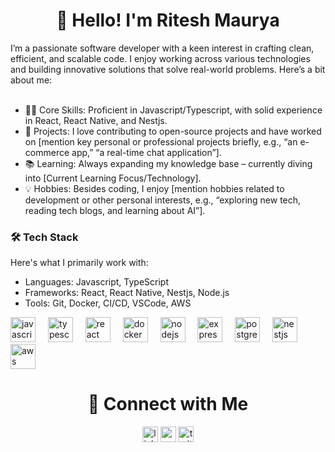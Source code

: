 <h1 align="center">👋 Hello! I'm Ritesh Maurya</h1>
<div>
  I’m a passionate software developer with a keen interest in crafting clean, efficient, and scalable code. I enjoy working across various technologies and building innovative solutions that solve real-world problems. Here’s a bit about me:<br><br>
  <ul>
  <li>🧑‍💻 Core Skills: Proficient in Javascript/Typescript, with solid experience in React, React Native, and Nestjs.</li>
  <li>🚀 Projects: I love contributing to open-source projects and have worked on [mention key personal or professional projects briefly, e.g., “an e-commerce app,” “a real-time chat application”].</li>
  <li>📚 Learning: Always expanding my knowledge base – currently diving into [Current Learning Focus/Technology].</li>
  <li>💡 Hobbies: Besides coding, I enjoy [mention hobbies related to development or other personal interests, e.g., “exploring new tech, reading tech blogs, and learning about AI”].</li>
</ul>

</div>
<div>
<h3 align="left">🛠️ Tech Stack</h3>
<div>Here's what I primarily work with:
<ul><li>Languages: Javascript, TypeScript</li>
  <li>Frameworks: React, React Native, Nestjs, Node.js</li>
  <li>Tools: Git, Docker, CI/CD, VSCode, AWS</li>
</ul>
</div>
<div align="left">
  <img src="https://cdn.jsdelivr.net/gh/devicons/devicon/icons/javascript/javascript-original.svg" height="40" alt="javascript logo"  />
  <img width="12" />
  <img src="https://cdn.jsdelivr.net/gh/devicons/devicon/icons/typescript/typescript-original.svg" height="40" alt="typescript logo"  />
  <img width="12" />
  <img src="https://cdn.jsdelivr.net/gh/devicons/devicon/icons/react/react-original.svg" height="40" alt="react logo"  />
  <img width="12" />
  <img src="https://cdn.jsdelivr.net/gh/devicons/devicon/icons/docker/docker-plain-wordmark.svg" height="40" alt="docker logo"  />
  <img width="12" />
  <img src="https://cdn.jsdelivr.net/gh/devicons/devicon/icons/nodejs/nodejs-original.svg" height="40" alt="nodejs logo"  />
  <img width="12" />
  <img src="https://cdn.jsdelivr.net/gh/devicons/devicon/icons/express/express-original.svg" height="40" alt="express logo"  />
  <img width="12" />
  <img src="https://cdn.jsdelivr.net/gh/devicons/devicon/icons/postgresql/postgresql-original.svg" height="40" alt="postgresql logo"  />
  <img width="12" />
   <img src="https://cdn.jsdelivr.net/gh/devicons/devicon@latest/icons/nestjs/nestjs-original.svg" height="40" alt="nestjs logo" />
    <img width="12" />
     <img src="https://cdn.jsdelivr.net/gh/devicons/devicon@latest/icons/amazonwebservices/amazonwebservices-original-wordmark.svg" height="40" alt="aws logo" />
          
          
</div>
</div>

<div align="center">
  <h1>🔗 Connect with Me</h1>
  <img src="https://img.shields.io/static/v1?message=LinkedIn&logo=linkedin&label=&color=0077B5&logoColor=white&labelColor=&style=for-the-badge" height="25" alt="linkedin logo"  />
  <img src="https://img.shields.io/static/v1?message=Youtube&logo=youtube&label=&color=FF0000&logoColor=white&labelColor=&style=for-the-badge" height="25" alt="youtube logo"  />
  <img src="https://img.shields.io/static/v1?message=Twitter&logo=twitter&label=&color=1DA1F2&logoColor=white&labelColor=&style=for-the-badge" height="25" alt="twitter logo"  />
</div>


